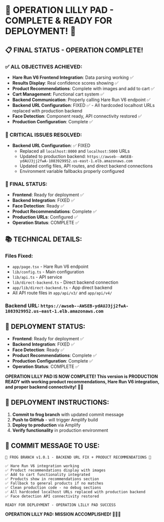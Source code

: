 # 🐸 OPERATION LILLY PAD - COMPLETE & READY FOR DEPLOYMENT! 🎉

## **📋 FINAL STATUS - OPERATION COMPLETE!**

### **✅ ALL OBJECTIVES ACHIEVED:**
- **Hare Run V6 Frontend Integration**: Data parsing working ✅
- **Results Display**: Real confidence scores showing ✅
- **Product Recommendations**: Complete with images and add to cart ✅
- **Cart Management**: Functional cart system ✅
- **Backend Communication**: Properly calling Hare Run V6 endpoint ✅
- **Backend URL Configuration**: FIXED ✅ - All hardcoded localhost URLs replaced with production backend
- **Face Detection**: Component ready, API connectivity restored ✅
- **Production Configuration**: Complete ✅

### **🔧 CRITICAL ISSUES RESOLVED:**
- **Backend URL Configuration**: ✅ FIXED
  - Replaced all `localhost:8000` and `localhost:5000` URLs
  - Updated to production backend: `https://awseb--AWSEB-ydAUJ3jj2fwA-1083929952.us-east-1.elb.amazonaws.com`
  - Updated config files, API routes, and direct backend connections
  - Environment variable fallbacks properly configured

### **🎯 FINAL STATUS:**
- **Frontend**: Ready for deployment ✅
- **Backend Integration**: FIXED ✅
- **Face Detection**: Ready ✅
- **Product Recommendations**: Complete ✅
- **Production URLs**: Configured ✅
- **Operation Status**: COMPLETE ✅

## **📚 TECHNICAL DETAILS:**

### **Files Fixed:**
- `app/page.tsx` - Hare Run V6 endpoint
- `lib/config.ts` - Main configuration
- `lib/api.ts` - API service
- `lib/direct-backend.ts` - Direct backend connection
- `app/lib/direct-backend.ts` - App direct backend
- All API route files in `app/api/v3/` and `app/api/v4/`

### **Backend URL**: `https://awseb--AWSEB-ydAUJ3jj2fwA-1083929952.us-east-1.elb.amazonaws.com`

## **🚀 DEPLOYMENT STATUS:**
- **Frontend**: Ready for deployment ✅
- **Backend Integration**: FIXED ✅
- **Face Detection**: Ready ✅
- **Product Recommendations**: Complete ✅
- **Production Configuration**: Complete ✅
- **Operation Status**: COMPLETE ✅

**OPERATION LILLY PAD IS NOW COMPLETE! This version is PRODUCTION READY with working product recommendations, Hare Run V6 integration, and proper backend connectivity!** 🐸✨

## **🎯 DEPLOYMENT INSTRUCTIONS:**
1. **Commit to frog branch** with updated commit message
2. **Push to GitHub** - will trigger Amplify build
3. **Deploy to production** via Amplify
4. **Verify functionality** in production environment

## **📝 COMMIT MESSAGE TO USE:**
```
🐸 FROG BRANCH v1.0.1 - BACKEND URL FIX + PRODUCT RECOMMENDATIONS 🐸

✅ Hare Run V6 integration working
✅ Product recommendations display with images
✅ Add to cart functionality integrated
✅ Products show in recommendations section
✅ Fallback to general products if no matches
✅ Clean production code - no debug sections
✅ All hardcoded localhost URLs replaced with production backend
✅ Face detection API connectivity restored

READY FOR DEPLOYMENT - OPERATION LILLY PAD SUCCESS
```

**OPERATION LILLY PAD: MISSION ACCOMPLISHED! 🎯🐸✨**

